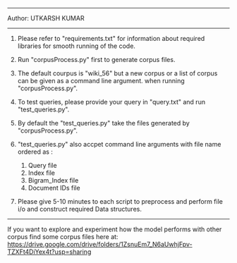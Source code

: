 *************************************
Author: UTKARSH KUMAR
*************************************

1. Please refer to "requirements.txt"
   for information about required 
   libraries for smooth running of 
   the code.
   
2. Run "corpusProcess.py" first to
   generate corpus files.

3. The default courpus is "wiki_56"
   but a new corpus or a list of
   corpus can be given as a command 
   line argument. when running
   "corpusProcess.py".
   
4. To test queries, please provide
   your query in "query.txt" and run
   "test_queries.py".
   
5. By default the "test_queries.py"
   take the files generated by 
   "corpusProcess.py".
   
6. "test_queries.py" also accpet command
   line arguments with file name ordered 
   as :
   1. Query file
   2. Index file
   3. Bigram_Index file
   4. Document IDs file

7. Please give 5-10 minutes to each script
   to preprocess and perform file i/o and
   construct required Data structures.
   
******************************************
If you want to explore and experiment how the model performs with other corpus find some corpus files here at:
https://drive.google.com/drive/folders/1ZsnuEm7_N6aUwhjFpv-TZXFt4DiYex4t?usp=sharing
